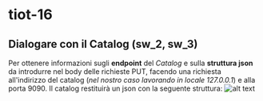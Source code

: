 # tiot-16

## Dialogare con il Catalog (sw_2, sw_3)

Per ottenere informazioni sugli **endpoint** del _Catalog_ e sulla **struttura json** da introdurre nel body delle richieste PUT, facendo una richiesta all'indirizzo del catalog (_nel nostro caso lavorando in locale 127.0.0.1_) e alla porta 9090. Il catalog restituirà un json con la seguente struttura:
![alt text](https://github.com/corvaglia-alessio/tiot-16/tree/master/img/schema_richiesta_home.png "Schema UML")